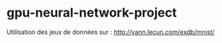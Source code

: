 # gpu-neural-network-project

Utilisation des jeux de données sur : http://yann.lecun.com/exdb/mnist/
